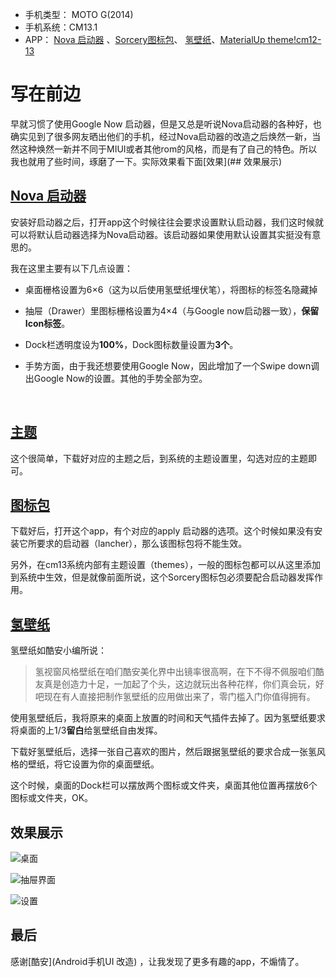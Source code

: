 - 手机类型： MOTO G(2014)
- 手机系统：CM13.1
- APP： [Nova 启动器](http://www.coolapk.com/apk/com.teslacoilsw.launcher) 、[Sorcery图标包](http://www.coolapk.com/apk/com.sorcerer.sorcery.iconpack)、 [氢壁纸](http://www.coolapk.com/apk/cn.zhj.hydrogenwallpager)、[MaterialUp theme!cm12-13](http://www.coolapk.com/apk/com.materialuptheme.victorburgoa)


# 写在前边


 早就习惯了使用Google Now 启动器，但是又总是听说Nova启动器的各种好，也确实见到了很多网友晒出他们的手机，经过Nova启动器的改造之后焕然一新，当然这种焕然一新并不同于MIUI或者其他rom的风格，而是有了自己的特色。所以我也就用了些时间，琢磨了一下。实际效果看下面[效果](## 效果展示)

  

## [Nova 启动器](http://www.coolapk.com/apk/com.teslacoilsw.launcher)

安装好启动器之后，打开app这个时候往往会要求设置默认启动器，我们这时候就可以将默认启动器选择为Nova启动器。该启动器如果使用默认设置其实挺没有意思的。

我在这里主要有以下几点设置：

- 桌面栅格设置为6×6（这为以后使用氢壁纸埋伏笔），将图标的标签名隐藏掉

- 抽屉（Drawer）里图标栅格设置为4×4（与Google now启动器一致），**保留Icon标签**。

- Dock栏透明度设为**100%**，Dock图标数量设置为**3个**。

- 手势方面，由于我还想要使用Google Now，因此增加了一个Swipe down调出Google Now的设置。其他的手势全部为空。

  ​

## [主题](http://www.coolapk.com/apk/com.materialuptheme.victorburgoa)

这个很简单，下载好对应的主题之后，到系统的主题设置里，勾选对应的主题即可。


## [图标包](http://www.coolapk.com/apk/com.sorcerer.sorcery.iconpack)

下载好后，打开这个app，有个对应的apply 启动器的选项。这个时候如果没有安装它所要求的启动器（lancher），那么该图标包将不能生效。

另外，在cm13系统内部有主题设置（themes），一般的图标包都可以从这里添加到系统中生效，但是就像前面所说，这个Sorcery图标包必须要配合启动器发挥作用。



##  [氢壁纸](http://www.coolapk.com/apk/cn.zhj.hydrogenwallpager)

氢壁纸如酷安小编所说：

>氢视窗风格壁纸在咱们酷安美化界中出镜率很高啊，在下不得不佩服咱们酷友真是创造力十足，一加起了个头，这边就玩出各种花样，你们真会玩，好吧现在有人直接把制作氢壁纸的应用做出来了，零门槛入门你值得拥有。



使用氢壁纸后，我将原来的桌面上放置的时间和天气插件去掉了。因为氢壁纸要求将桌面的上1/3**留白**给氢壁纸自由发挥。

下载好氢壁纸后，选择一张自己喜欢的图片，然后跟据氢壁纸的要求合成一张氢风格的壁纸，将它设置为你的桌面壁纸。

这个时候，桌面的Dock栏可以摆放两个图标或文件夹，桌面其他位置再摆放6个图标或文件夹，OK。



## 效果展示

![桌面](https://lh3.googleusercontent.com/s-AYDrJZFO3yDX2WPBt0mLu5feL4kG4BaQi4MKXZl0hE6tyh_3T_HFQxYPdSd5cMzbJ9Yt2o_sBKGJNp5_YodwE2Iail5kZrh42ERDFwiRj9Niw-lG6CpjSe4oeSIqUvO1AOJwDPDb0Xvkrdqd321kU52yWGmk3VlEZuVbhW6dQqVUYUPohCv8wVJI4md0-Na8lD7AQAx-51tyc6g0R3HNoSL6irsSBrKEWx3Qffsxjs_BetHJQpiX6D7UvM4oz2IzyUPwuY8LaKriPxHSZTE2chY7zM-ZRCn2jfoLR62RvWNYdzDuStQUFzB2KTOa2FZTNb7Jk3zAHPSEz0EdDGKFXBxi9kUuU46mWjRF0kWMKuTj_-g4jvup5REzPdRsjKP0VCI_aKPaxHHjNH-1IAgPPhzVZYmiHe-vR7DXKD1jaP5nL3XzSSFgxi_lbQ31RLoe4Lv7aVgKt6iM8MvIbod3fX5K-50JSpZMON_jTgtt5b9qhJugRWL7mIzSXOKnyTag96PznJAcJoNfGLsfl07zeiTGOEdk13cFulFVXkY16rCvFCcd2DgIl8b6tp7chTiJD_ZDcMQSF3UbkoQ55MTCK55JKxGcbG=w367-h650-no)



![抽屉界面](https://lh3.googleusercontent.com/qgT91fc4qzZHzN15oj0EYBnqDUH807DQI4POg-SoxMr2QUlnMDPKA6igMieof3Dcq_bzkmFjR_lIlOLAhY8iX-yj83-IGWHDBrQg9Fp42D5ZyyQvOIon0fjovQsbB7YVPdILJQTYN94MHQUwFiyND2yRqqL4PMOP1UzdIL3BKXf8UZQr7rmcGZDYuKg4uhSp7r2sFxohYfmvW6SnkrBU3FmE5w5KuPkwN9eOf1mx82Y2tT8XgU1JBkbNpJgW_QfejGmqUVpQgO_Ssi2zaSCGT80-xzXxcDqBiRkMIundB0PO9E0iUCA8W2cahiOCqtjoG3wFae6ZiOceil-hXVh8I4qJjhElzXW7ZUZS2cGV4MoQxkVmwMWIyfCNAEZBYYfg-EX2dDRKdRvUSoVvlLsiqifGnFaPhMqAz-sVrDDbAU9QeNWWWF4p-Z6e-L5N0S01r5qeropMlzRuhSQtBMRPmm5vm91Qum8tOl5sXY2lgxXgGunbWVt7Po80JCvkWT55k82X9na_TtfYaQvaKXHQVX2q6p2L_uNmFD67XJc-JFzOyDLQWnYwww8QldY1uY6la0yaLU5MlnxTrmKcgRbOJHQc94fMvfwf=w367-h650-no)







![设置](https://lh3.googleusercontent.com/O3vr_xp00jyuBPyECYWXY0F3uG5iaBA-cCQ2eEUbUKHQFutxTFJAeiGkF1vD-iMsGF3P34WlgEKUL7ujfB-nbatn_8lL-nnWSw18bW0E2rLhkv8v2pkln__LKeHLIGliKCSYFtbv-5yxeESJqNBSyf0hp1GIvcxXypYm3yCJPDiUAZblFnklUBPBXwJMl_x-GUERfeIyrU0tjCjJIXvBfSLPWkkdUVmaaz5hkXrNADJFUwGve6Bg9AdrMitINTrPtnOty8e63w-kPrFQUryg2aQQlTh9REtm1gbCKWTxG7Ri9hbfXbVD0c8KNSEQFLj5zINvUTX4UtgrZMK_5vfOxxSfPuyVh98pxrqO_pi0R9a_gfdKpGKiGUpDBKNrEC1KmWc-CBdEf085T9MXu4_4LpzD9uQgKAZkM1S3AuJ0Q7ksESv2SyXvBjKEGVdjsXxJIk59bgfxuOLmYrb0eXdSHMtRShWL99ECQSvMm78wZsHy8FCMjRDQgk9bPQt7RC_kXiQELMiDNGwlzxCP5dbsnDyOBMY3hPMlTGeXUAkAMdpJFBLxUhHyIpPP43FwjHJXc1O-yZcO7APFmWj4Yb2myPMn3BwA0q9_=w367-h650-no)



## 最后

感谢[酷安](Android手机UI 改造) ，让我发现了更多有趣的app，不煽情了。



  ​
